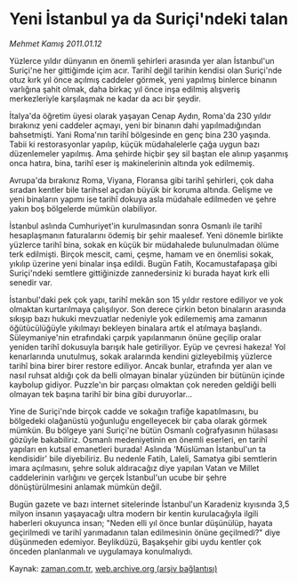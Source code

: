 # Yeni İstanbul ya da Suriçi'ndeki talan

*Mehmet Kamış 2011.01.12*

<td class="columnist-detail">
<p>Yüzlerce yıldır dünyanın en önemli şehirleri arasında yer alan İstanbul'un Suriçi'ne her gittiğimde içim acır. Tarihî değil tarihin kendisi olan Suriçi'nde otuz kırk yıl önce açılmış caddeler görmek, yeni yapılmış binlerce binanın varlığına şahit olmak, daha birkaç yıl önce inşa edilmiş alışveriş merkezleriyle karşılaşmak ne kadar da acı bir şeydir.</p>
<p>
<div id="haberMetinDiv">
<p>İtalya'da öğretim üyesi olarak yaşayan Cenap Aydın, Roma'da 230 yıldır bırakınız yeni caddeler açmayı, yeni bir binanın dahi yapılmadığından bahsetmişti. Yani Roma'nın tarihî bölgesinde en genç bina 230 yaşında. Tabii ki restorasyonlar yapılıp, küçük müdahalelerle çağa uygun bazı düzenlemeler yapılmış. Ama şehirde hiçbir şey sil baştan ele alınıp yaşanmış onca hatıra, bina, tarihî eser iş makinelerinin altında yok edilmemiş.
<p>Avrupa'da bırakınız Roma, Viyana, Floransa gibi tarihî şehirleri, çok daha sıradan kentler bile tarihsel açıdan büyük bir koruma altında. Gelişme ve yeni binaların yapımı ise tarihî dokuya asla müdahale edilmeden ve şehre yakın boş bölgelerde mümkün olabiliyor.
<p>İstanbul aslında Cumhuriyet'in kurulmasından sonra Osmanlı ile tarihî hesaplaşmanın faturalarını ödemiş bir şehir maalesef. Yeni dönemle birlikte yüzlerce tarihî bina, sokak en küçük bir müdahalede bulunulmadan ölüme terk edilmişti. Birçok mescit, cami, çeşme, hamam ve en önemlisi sokak, yıkılıp üzerine yeni binalar inşa edildi. Bugün Fatih, Kocamustafapaşa gibi Suriçi'ndeki semtlere gittiğinizde zannedersiniz ki burada hayat kırk elli senedir var.
<p>İstanbul'daki pek çok yapı, tarihî mekân son 15 yıldır restore ediliyor ve yok olmaktan kurtarılmaya çalışılıyor. Son derece çirkin beton binaların arasında sıkışıp bazı hukuki mevzuatlar nedeniyle yok edilememiş ama zamanın öğütücülüğüyle yıkılmayı bekleyen binalara artık el atılmaya başlandı. Süleymaniye'nin etrafındaki çarpık yapılanmanın önüne geçilip oralar yeniden tarihî dokusuyla barışık hale getiriliyor. Eyüp ve çevresi hakeza! Yol kenarlarında unutulmuş, sokak aralarında kendini gizleyebilmiş yüzlerce tarihî bina birer birer restore ediliyor. Ancak bunlar, etrafında yer alan ve nasıl ruhsat aldığı çok da belli olmayan binalar yüzünden bir bütünün içinde kaybolup gidiyor. Puzzle'ın bir parçası olmaktan çok nereden geldiği belli olmayan tek başına tarihî bir bina gibi duruyorlar...
<p>Yine de Suriçi'nde birçok cadde ve sokağın trafiğe kapatılmasını, bu bölgedeki olağanüstü yoğunluğu engelleyecek bir çaba olarak görmek mümkün. Bu bölgeye yani Suriçi'ne bütün Osmanlı coğrafyasının hülasası gözüyle bakabiliriz. Osmanlı medeniyetinin en önemli eserleri, en tarihî yapıları en kutsal emanetleri burada! Aslında 'Müslüman İstanbul'un ta kendisidir' bile diyebiliriz. Bu nedenle Fatih, Laleli, Samatya gibi semtlerin imara açılmasını, şehre soluk aldıracağız diye yapılan Vatan ve Millet caddelerinin varlığını ve gerçek İstanbul'un ucube bir şehre dönüştürülmesini anlamak mümkün değil. 
<p>Bugün gazete ve bazı internet sitelerinde İstanbul'un Karadeniz kıyısında 3,5 milyon insanın yaşayacağı ultra modern bir kentin kurulacağıyla ilgili haberleri okuyunca insan; "Neden elli yıl önce bunlar düşünülüp, hayata geçirilmedi ve tarihî yarımadanın talan edilmesinin önüne geçilmedi?" diye düşünmeden edemiyor. Beylikdüzü, Başakşehir gibi uydu kentler çok önceden planlanmalı ve uygulamaya konulmalıydı. </p></p></p></p></p></p></div>
</p>
<a href="http://web.archive.org/web/20110119141325/mailto:m.kamis@zaman.com.tr">
</a></td>

Kaynak: [zaman.com.tr](http://zaman.com.tr/yazar.do?yazino=1077709), [web.archive.org (arşiv bağlantısı)](http://web.archive.org/web/20110119141325/http://www.zaman.com.tr:80/yazar.do?yazino=1077709)
